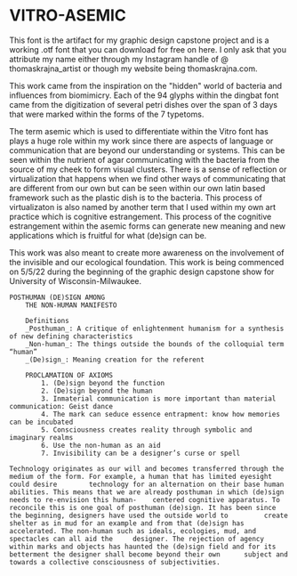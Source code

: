 # VITRO-ASEMIC
This font is the artifact for my graphic design capstone project and is a working .otf font that you can download for free on here. I only ask that you attribute my name either through my Instagram handle of @ thomaskrajna_artist or though my website being thomaskrajna.com. 

This work came from the inspiration on the "hidden" world of bacteria and influences from biomimicry. Each of the 94 glyphs within the dingbat font came from the digitization of several petri dishes over the span of 3 days that were marked within the forms of the 7 typetoms.

The term asemic which is used to differentiate within the Vitro font has plays a huge role within my work since there are aspects of language or communication that are beyond our understanding or systems. This can be seen within the nutrient of agar communicating with the bacteria from the source of my cheek to form visual clusters. There is a sense of reflection or virtualization that happens when we find other ways of communicating that are different from our own but can be seen within our own latin based framework such as the plastic dish is to the bacteria. This process of virtualizaton is also named by another term that I used within my own art practice which is cognitive estrangement. This process of the cognitive estrangement within the asemic forms can generate new meaning and new applications which is fruitful for what (de)sign can be.

This work was also meant to create more awareness on the involvement of the invisible and our ecological foundation. This work is being commenced on 5/5/22 during the beginning of the graphic design capstone show for University of Wisconsin-Milwaukee. 

	POSTHUMAN (DE)SIGN AMONG 
        THE NON-HUMAN MANIFESTO
        
        Definitions
    	_Posthuman_: A critique of enlightenment humanism for a synthesis of new defining characteristics
    	_Non-human_: The things outside the bounds of the colloquial term “human”
    	_(De)sign_: Meaning creation for the referent

        PROCLAMATION OF AXIOMS
            1. (De)sign beyond the function
            2. (De)sign beyond the human
            3. Inmaterial communication is more important than material communication: Geist dance
            4. The mark can seduce essence entrapment: know how memories can be incubated
            5. Consciousness creates reality through symbolic and imaginary realms  
            6. Use the non-human as an aid
            7. Invisibility can be a designer’s curse or spell
    
	Technology originates as our will and becomes transferred through the medium of the form. For example, a human that has limited eyesight could desire  	 	 technology for an alternation on their base human abilities. This means that we are already posthuman in which (de)sign needs to re-envision this human-	 centered cognitive apparatus. To reconcile this is one goal of posthuman (de)sign. It has been since the beginning, designers have used the outside world to 	      create shelter as in mud for an example and from that (de)sign has accelerated. The non-human such as ideals, ecologies, mud, and spectacles can all aid the 	   designer. The rejection of agency within marks and objects has haunted the (de)sign field and for its betterment the designer shall become beyond their own 		subject and towards a collective consciousness of subjectivities.
